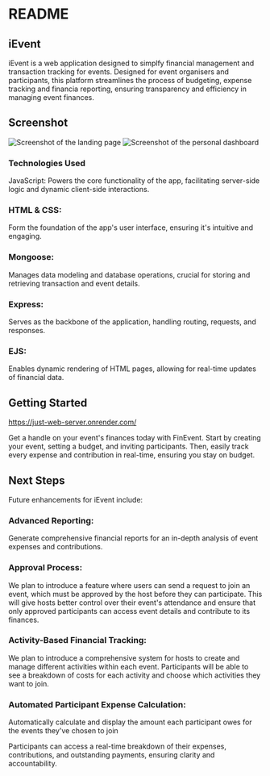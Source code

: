# README

## iEvent

iEvent is a web application designed to simplfy financial management and transaction tracking for events. Designed for event organisers and participants, this platform streamlines the process of budgeting, expense tracking and financia reporting, ensuring transparency and efficiency in managing event finances.

## Screenshot
![Screenshot of the landing page](/public/images/landing_page.png)
![Screenshot of the personal dashboard](/public/images/personal_dashboard.png)

### Technologies Used
JavaScript: Powers the core functionality of the app, facilitating server-side logic and dynamic client-side interactions.
### HTML & CSS: 
Form the foundation of the app's user interface, ensuring it's intuitive and engaging.
### Mongoose: 
Manages data modeling and database operations, crucial for storing and retrieving transaction and event details.
### Express: 
Serves as the backbone of the application, handling routing, requests, and responses.
### EJS: 
Enables dynamic rendering of HTML pages, allowing for real-time updates of financial data.


## Getting Started
https://just-web-server.onrender.com/

Get a handle on your event's finances today with FinEvent. Start by creating your event, setting a budget, and inviting participants. Then, easily track every expense and contribution in real-time, ensuring you stay on budget.

## Next Steps
Future enhancements for iEvent include:


### Advanced Reporting: 
Generate comprehensive financial reports for an in-depth analysis of event expenses and contributions.
### Approval Process:

We plan to introduce a feature where users can send a request to join an event, which must be approved by the host before they can participate. This will give hosts better control over their event's attendance and ensure that only approved participants can access event details and contribute to its finances.
### Activity-Based Financial Tracking:

We plan to introduce a comprehensive system for hosts to create and manage different activities within each event. Participants will be able to see a breakdown of costs for each activity and choose which activities they want to join. 
### Automated Participant Expense Calculation:

Automatically calculate and display the amount each participant owes for the events they've chosen to join

Participants can access a real-time breakdown of their expenses, contributions, and outstanding payments, ensuring clarity and accountability.